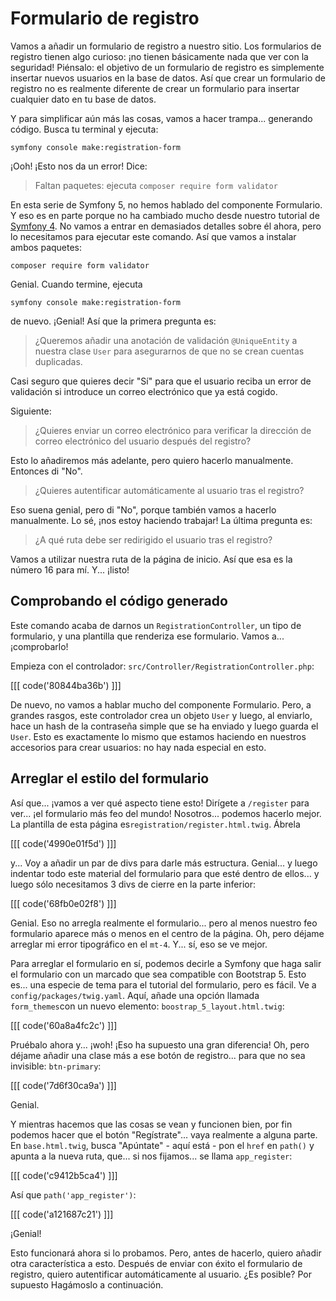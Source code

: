 # Formulario de registro

Vamos a añadir un formulario de registro a nuestro sitio. Los formularios de registro tienen algo curioso: ¡no tienen básicamente nada que ver con la seguridad! Piénsalo: el objetivo de un formulario de registro es simplemente insertar nuevos usuarios en la base de datos. Así que crear un formulario de registro no es realmente diferente de crear un formulario para insertar cualquier dato en tu base de datos.

Y para simplificar aún más las cosas, vamos a hacer trampa... generando código. Busca tu terminal y ejecuta:

```terminal
symfony console make:registration-form
```

¡Ooh! ¡Esto nos da un error! Dice:

> Faltan paquetes: ejecuta `composer require form validator`

En esta serie de Symfony 5, no hemos hablado del componente Formulario. Y eso es en parte porque no ha cambiado mucho desde nuestro tutorial de [Symfony 4](https://symfonycasts.com/screencast/symfony4-forms). No vamos a entrar en demasiados detalles sobre él ahora, pero lo necesitamos para ejecutar este comando. Así que vamos a instalar ambos paquetes:

```terminal
composer require form validator
```

Genial. Cuando termine, ejecuta

```terminal
symfony console make:registration-form
```

de nuevo. ¡Genial! Así que la primera pregunta es:

> ¿Queremos añadir una anotación de validación `@UniqueEntity` a nuestra clase `User` 
> para asegurarnos de que no se crean cuentas duplicadas.

Casi seguro que quieres decir "Sí" para que el usuario reciba un error de validación si introduce un correo electrónico que ya está cogido.

Siguiente:

> ¿Quieres enviar un correo electrónico para verificar la dirección de correo electrónico del usuario después del registro?

Esto lo añadiremos más adelante, pero quiero hacerlo manualmente. Entonces di "No".

> ¿Quieres autentificar automáticamente al usuario tras el registro?

Eso suena genial, pero di "No", porque también vamos a hacerlo manualmente. Lo sé, ¡nos estoy haciendo trabajar! La última pregunta es:

> ¿A qué ruta debe ser redirigido el usuario tras el registro?

Vamos a utilizar nuestra ruta de la página de inicio. Así que esa es la número 16 para mí. Y... ¡listo!

## Comprobando el código generado

Este comando acaba de darnos un `RegistrationController`, un tipo de formulario, y una plantilla que renderiza ese formulario. Vamos a... ¡comprobarlo!

Empieza con el controlador: `src/Controller/RegistrationController.php`:

[[[ code('80844ba36b') ]]]

De nuevo, no vamos a hablar mucho del componente Formulario. Pero, a grandes rasgos, este controlador crea un objeto `User` y luego, al enviarlo, hace un hash de la contraseña simple que se ha enviado y luego guarda el `User`. Esto es exactamente lo mismo que estamos haciendo en nuestros accesorios para crear usuarios: no hay nada especial en esto.

## Arreglar el estilo del formulario

Así que... ¡vamos a ver qué aspecto tiene esto! Dirígete a `/register` para ver... ¡el formulario más feo del mundo! Nosotros... podemos hacerlo mejor. La plantilla de esta página es`registration/register.html.twig`. Ábrela

[[[ code('4990e01f5d') ]]]

y... Voy a añadir un par de divs para darle más estructura. Genial... y luego indentar todo este material del formulario para que esté dentro de ellos... y luego sólo necesitamos 3 divs de cierre en la parte inferior:

[[[ code('68fb0e02f8') ]]]

Genial. Eso no arregla realmente el formulario... pero al menos nuestro feo formulario aparece más o menos en el centro de la página. Oh, pero déjame arreglar mi error tipográfico en el `mt-4`. Y... sí, eso se ve mejor.

Para arreglar el formulario en sí, podemos decirle a Symfony que haga salir el formulario con un marcado que sea compatible con Bootstrap 5. Esto es... una especie de tema para el tutorial del formulario, pero es fácil. Ve a `config/packages/twig.yaml`. Aquí, añade una opción llamada `form_themes`con un nuevo elemento: `boostrap_5_layout.html.twig`:

[[[ code('60a8a4fc2c') ]]]

Pruébalo ahora y... ¡woh! ¡Eso ha supuesto una gran diferencia! Oh, pero déjame añadir una clase más a ese botón de registro... para que no sea invisible: `btn-primary`:

[[[ code('7d6f30ca9a') ]]]

Genial.

Y mientras hacemos que las cosas se vean y funcionen bien, por fin podemos hacer que el botón "Regístrate"... vaya realmente a alguna parte. En `base.html.twig`, busca "Apúntate" - aquí está - pon el `href` en `path()` y apunta a la nueva ruta, que... si nos fijamos... se llama `app_register`:

[[[ code('c9412b5ca4') ]]]

Así que `path('app_register')`:

[[[ code('a121687c21') ]]]

¡Genial!

Esto funcionará ahora si lo probamos. Pero, antes de hacerlo, quiero añadir otra característica a esto. Después de enviar con éxito el formulario de registro, quiero autentificar automáticamente al usuario. ¿Es posible? Por supuesto Hagámoslo a continuación.
